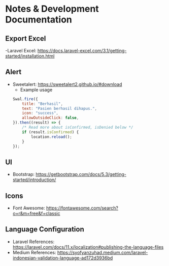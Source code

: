 # Notes & Development Documentation

## Export Excel
-Laravel Excel: https://docs.laravel-excel.com/3.1/getting-started/installation.html

## Alert
- Sweetalert: https://sweetalert2.github.io/#download
    - Example usage
    ```javascript
    Swal.fire({
        title: "Berhasil",
        text: "Pasien berhasil dihapus.",
        icon: "success",
        allowOutsideClick: false,
    }).then((result) => {
        /* Read more about isConfirmed, isDenied below */
        if (result.isConfirmed) {
            location.reload();
        }
    });
    ```

## UI
- Bootstrap: https://getbootstrap.com/docs/5.3/getting-started/introduction/

## Icons
- Font Awesome: https://fontawesome.com/search?o=r&m=free&f=classic

## Language Configuration
- Laravel References: https://laravel.com/docs/11.x/localization#publishing-the-language-files
- Medium References: https://syofyanzuhad.medium.com/laravel-indonesian-validation-language-ad172d3936bd
